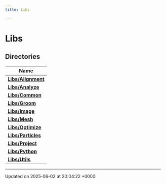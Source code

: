 ```yaml
---
title: Libs

---
```


# Libs



## Directories

| Name           |
| -------------- |
| **[Libs/Alignment](../Files/dir_c8a30dba58b805ee2d567ab327483fca.md#dir-libs/alignment)**  |
| **[Libs/Analyze](../Files/dir_d77cc112773b74d11448b7fad9142c8e.md#dir-libs/analyze)**  |
| **[Libs/Common](../Files/dir_c13ed27a749775eeb2d59234813cae48.md#dir-libs/common)**  |
| **[Libs/Groom](../Files/dir_c8ce71b7fc76205395f44c2291e69b75.md#dir-libs/groom)**  |
| **[Libs/Image](../Files/dir_9e4ba78685e6608cfdea07960abd189c.md#dir-libs/image)**  |
| **[Libs/Mesh](../Files/dir_36d0ece48b2c599ca7cdf3fcf70a4111.md#dir-libs/mesh)**  |
| **[Libs/Optimize](../Files/dir_f02d5d8e81e1edd3722111e50e18938d.md#dir-libs/optimize)**  |
| **[Libs/Particles](../Files/dir_f6c26397dfcef1d1f5f1786f8168e7dd.md#dir-libs/particles)**  |
| **[Libs/Project](../Files/dir_4ea27a77bf632cd63100af8008b8abf4.md#dir-libs/project)**  |
| **[Libs/Python](../Files/dir_6cd87311705ab44b460cce19838a0cf5.md#dir-libs/python)**  |
| **[Libs/Utils](../Files/dir_73a09fceee206218e6d903b3c5deb969.md#dir-libs/utils)**  |






-------------------------------

Updated on 2025-06-02 at 20:04:22 +0000
